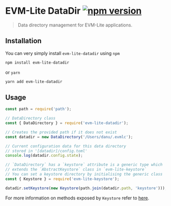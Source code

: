 # EVM-Lite DataDir [![npm version](https://badge.fury.io/js/evm-lite-datadir.svg)](https://badge.fury.io/js/evm-lite-datadir)

> Data directory management for EVM-Lite applications.

## Installation

You can very simply install `evm-lite-datadir` using `npm`

```bash
npm install evm-lite-datadir
```

or `yarn`

```bash
yarn add evm-lite-datadir
```

## Usage

```javascript
const path = require('path');

// DataDirectory class
const { DataDirectory } = require('evm-lite-datadir');

// Creates the provided path if it does not exist
const datadir = new DataDirectory('/Users/danu/.evmlc');

// Current configuration data for this data directory
// stored in '[datadir]/config.toml'
console.log(datadir.config.state);

// `DataDirectory` has a `keystore` attribute is a generic type which
// extends the `AbstractKeystore` class in `evm-lite-keystore`
// You can set a keystore directory by initialising the generic class
const { Keystore } = require('evm-lite-keystore');

datadir.setKeystore(new Keystore(path.join(datadir.path, 'keystore')));
```

For more information on methods exposed by `Keystore` refer to [here](../keystore).
